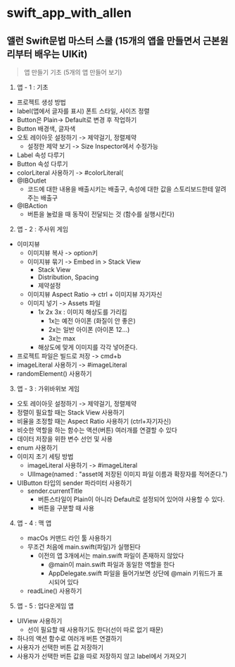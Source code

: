 # swift_app_with_allen

앨런 Swift문법 마스터 스쿨 (15개의 앱을 만들면서 근본원리부터 배우는 UIKit)
-------------


> 앱 만들기 기초 (5개의 앱 만들어 보기)
1. 앱 - 1 : 기초 
+ 프로젝트 생성 방법
+ label(앱에서 글자를 표시) 폰트 스타일, 사이즈 정렬
+ Button은 Plain-> Default로 변경 후 작업하기
+ Button 배경색, 글자색
+ 오토 레이아웃 설정하기 -> 제약걸기, 정렬제약
    + 설정한 제약 보기 -> Size Inspector에서 수정가능
+ Label 속성 다루기
+ Button 속성 다루기 
+ colorLiteral 사용하기 -> #colorLiteral(
+ @IBOutlet
    + 코드에 대한 내용을 배출시키는 배출구, 속성에 대한 값을 스토리보드한테 알려주는 배출구 
+ @IBAction
    + 버튼을 눌렀을 때 동작이 전달되는 것 (함수를 실행시킨다)


2. 앱 - 2 : 주사위 게임
+ 이미지뷰
    + 이미지뷰 복사 -> option키
    + 이미지뷰 묶기 -> Embed in > Stack View
        + Stack View
        + Distribution, Spacing 
        + 제약설정
    + 이미지뷰 Aspect Ratio -> ctrl + 이미지뷰 자기자신
    + 이미지 넣기 -> Assets 파일
        + 1x 2x 3x : 이미지 해상도를 가리킴
            + 1x는 예전 아이폰 (화질이 안 좋은)
            + 2x는 일반 아이폰 (아이폰 12...)
            + 3x는 max
        + 해상도에 맞게 이미지를 각각 넣어준다. 
+ 프로젝트 파일은 빌드로 저장 -> cmd+b
+ imageLiteral 사용하기 -> #imageLiteral  
+ randomElement() 사용하기

3. 앱 - 3 : 가위바위보 게임
+ 오토 레이아웃 설정하기 -> 제약걸기, 정렬제약
+ 정렬이 필요할 때는 Stack View 사용하기
+ 비율을 조정할 때는 Aspect Ratio 사용하기 (ctrl+자기자신)
+ 비슷한 역할을 하는 함수는 액션(버튼) 여러개를 연결할 수 있다 
+ 데이터 저장을 위한 변수 선언 및 사용
+ enum 사용하기
+ 이미지 초기 세팅 방법
    + imageLiteral 사용하기 -> #imageLiteral  
    + UIImage(named : "asset에 저장된 이미지 파일 이름과 확장자를 적어준다.")
+ UIButton 타입의 sender 파라미터 사용하기 
    + sender.currentTitle 
        + 버튼스타일이 Plain이 아니라 Default로 설정되어 있어야 사용할 수 있다. 
        + 버튼을 구분할 때 사용
        
4. 앱 - 4 : 맥 앱 
    + macOs 커맨드 라인 툴 사용하기
    + 무조건 처음에 main.swift(파일)가 실행된다
        + 이전의 앱 3개에서는 main.swift 파일이 존재하지 않았다
            + @main이 main.swift 파일과 동일한 역할을 한다
            + AppDelegate.swift 파일을 들어가보면 상단에 @main 키워드가 표시되어 있다 
    + readLine() 사용하기
    
5. 앱 - 5 : 업다운게임 앱 
+ UIView 사용하기
    + 선이 필요할 때 사용하기도 한다(선이 따로 없기 때문)
+ 하나의 액션 함수로 여러개 버튼 연결하기
+ 사용자가 선택한 버튼 값 저장하기
+ 사용자가 선택한 버튼 값을 따로 저장하지 않고 label에서 가져오기


        


